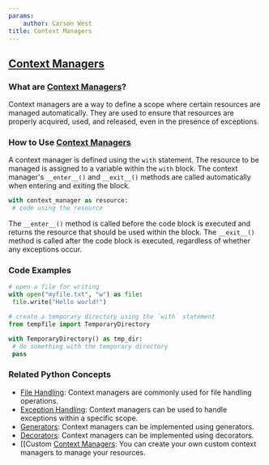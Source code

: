 ```yaml
---
params:
	author: Carson West
title: Context Managers
--- 
```

## [Context Managers](./../context-managers/)

### What are [Context Managers](./../context-managers/)?
Context managers are a way to define a scope where certain resources are managed automatically. They are used to ensure that resources are properly acquired, used, and released, even in the presence of exceptions.

### How to Use [Context Managers](./../context-managers/)
A context manager is defined using the `with` statement. The resource to be managed is assigned to a variable within the `with` block. The context manager's `__enter__()` and `__exit__()` methods are called automatically when entering and exiting the block.

```python
with context_manager as resource:
 # code using the resource
```

The `__enter__()` method is called before the code block is executed and returns the resource that should be used within the block. The `__exit__()` method is called after the code block is executed, regardless of whether any exceptions occur.

### Code Examples
```python
# open a file for writing
with open("myfile.txt", "w") as file:
 file.write("Hello world!")
```

```python
# create a temporary directory using the `with` statement
from tempfile import TemporaryDirectory

with TemporaryDirectory() as tmp_dir:
 # do something with the temporary directory
 pass
```

### Related Python Concepts

- [File Handling](./../file-handling/): Context managers are commonly used for file handling operations.
- [Exception Handling](./../exception-handling/): Context managers can be used to handle exceptions within a specific scope.
- [Generators](./../generators/): Context managers can be implemented using generators.
- [Decorators](./../decorators/): Context managers can be implemented using decorators.
- [[Custom [Context Managers](./../context-managers/): You can create your own custom context managers to manage your resources.